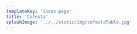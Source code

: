 ```yaml
---
templateKey: 'index-page'
title: 'Cofesta'
splashImage: '../../static/img/cofestaTable.jpg'
---
```

